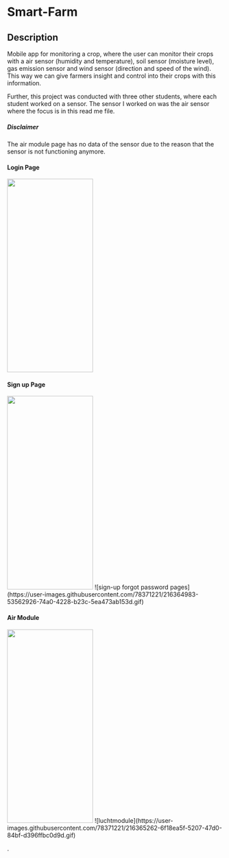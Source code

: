 # Smart-Farm

## Description
Mobile app for monitoring a crop, where the user can monitor their crops with a air sensor (humidity and temperature), soil sensor (moisture level), gas emission sensor and wind sensor (direction and speed of the wind).
This way we can give farmers insight and control into their crops with this information.

Further, this project was conducted with three other students, where each student worked on a sensor. 
The sensor I worked on was the air sensor where the focus is in this read me file.

##### Disclaimer
The air module page has no data of the sensor due to the reason that the sensor is not functioning anymore.

#### Login Page
<img src="https://user-images.githubusercontent.com/78371221/216365009-e8b6f490-2c20-47fc-b655-6dc81801197e.gif" width="200" height="450">

#### Sign up Page
<img src="https://user-images.githubusercontent.com/78371221/216364983-53562926-74a0-4228-b23c-5ea473ab153d.gif" width="200" height="450">
![sign-up   forgot password pages](https://user-images.githubusercontent.com/78371221/216364983-53562926-74a0-4228-b23c-5ea473ab153d.gif)

#### Air Module
<img src="https://user-images.githubusercontent.com/78371221/216365262-6f18ea5f-5207-47d0-84bf-d396ffbc0d9d.gif" width="200" height="450">
![luchtmodule](https://user-images.githubusercontent.com/78371221/216365262-6f18ea5f-5207-47d0-84bf-d396ffbc0d9d.gif)







.

